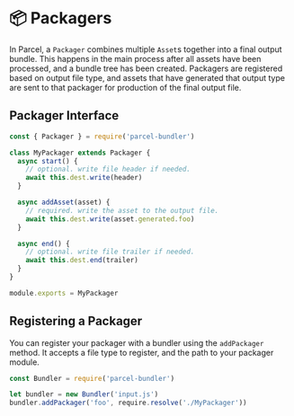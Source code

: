 # 📦 Packagers

In Parcel, a `Packager` combines multiple `Asset`s together into a final output bundle. This happens in the main process after all assets have been processed, and a bundle tree has been created. Packagers are registered based on output file type, and assets that have generated that output type are sent to that packager for production of the final output file.

## Packager Interface

```javascript
const { Packager } = require('parcel-bundler')

class MyPackager extends Packager {
  async start() {
    // optional. write file header if needed.
    await this.dest.write(header)
  }

  async addAsset(asset) {
    // required. write the asset to the output file.
    await this.dest.write(asset.generated.foo)
  }

  async end() {
    // optional. write file trailer if needed.
    await this.dest.end(trailer)
  }
}

module.exports = MyPackager
```

## Registering a Packager

You can register your packager with a bundler using the `addPackager` method. It accepts a file type to register, and the path to your packager module.

```javascript
const Bundler = require('parcel-bundler')

let bundler = new Bundler('input.js')
bundler.addPackager('foo', require.resolve('./MyPackager'))
```
